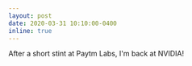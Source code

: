 ```yaml
---
layout: post
date: 2020-03-31 10:10:00-0400
inline: true
---
```


After a short stint at Paytm Labs, I'm back at NVIDIA!